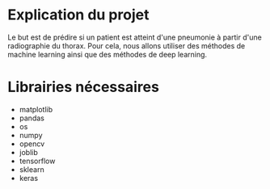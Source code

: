 # Explication du projet

Le but est de prédire si un patient est atteint d'une pneumonie à partir d'une radiographie du thorax.
Pour cela, nous allons utiliser des méthodes de machine learning ainsi que des méthodes de deep learning.

# Librairies nécessaires

- matplotlib
- pandas
- os 
- numpy
- opencv
- joblib
- tensorflow
- sklearn
- keras
